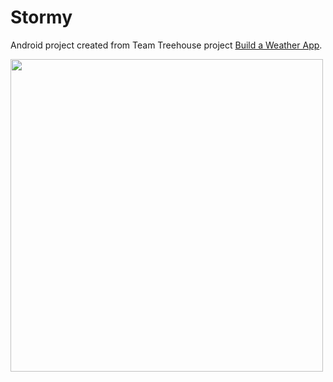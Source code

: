 # Stormy

Android project created from Team Treehouse project [Build a Weather App](http://teamtreehouse.com/library/build-a-weather-app).

<img src="http://i.imgur.com/KDK0Rmt.png" width="500" />
